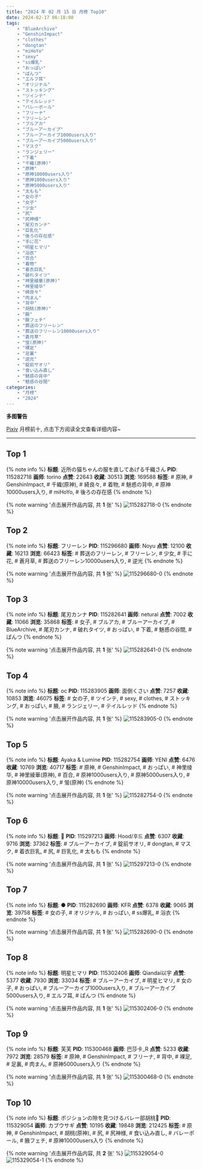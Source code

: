 ```yaml
---
title: "2024 年 02 月 15 日 月榜 Top10"
date: 2024-02-17 06:18:08
tags:
    - "BlueArchive"
    - "GenshinImpact"
    - "clothes"
    - "dongtan"
    - "miHoYo"
    - "sexy"
    - "ss爆乳"
    - "おっぱい"
    - "ぱんつ"
    - "エルフ耳"
    - "オリジナル"
    - "ストッキング"
    - "ツインテ"
    - "テイルレッド"
    - "バレーボール"
    - "フリーナ"
    - "フリーレン"
    - "ブルアカ"
    - "ブルーアーカイブ"
    - "ブルーアーカイブ1000users入り"
    - "ブルーアーカイブ5000users入り"
    - "マスク"
    - "ランジェリー"
    - "下着"
    - "千織(原神)"
    - "原神"
    - "原神10000users入り"
    - "原神1000users入り"
    - "原神5000users入り"
    - "太もも"
    - "女の子"
    - "女子"
    - "少女"
    - "尻"
    - "尻神様"
    - "尾刃カンナ"
    - "巨乳化"
    - "後ろの存在感"
    - "手に花"
    - "明星ヒマリ"
    - "浴衣"
    - "百合"
    - "着物"
    - "着衣巨乳"
    - "破れタイツ"
    - "神里綾華(原神)"
    - "神里绫华"
    - "綺良々"
    - "肉まん"
    - "背中"
    - "胡桃(原神)"
    - "腋"
    - "腋フェチ"
    - "葬送のフリーレン"
    - "葬送のフリーレン10000users入り"
    - "蒼月草"
    - "蛍(原神)"
    - "裸足"
    - "足裏"
    - "逆光"
    - "錠前サオリ"
    - "食い込み直し"
    - "魅惑の背中"
    - "魅惑の谷間"
categories:
    - "月榜"
    - "2024"
---
```


<i class="fa fa-triangle-exclamation"></i>**多图警告**<i class="fa fa-triangle-exclamation"></i>

[Pixiv](https://www.pixiv.net/) 月榜前十, 点击下方阅读全文查看详细内容~

<!-- more -->

---

## Top 1

{% note info %}
**标题**: 近所の猫ちゃんの服を直してあげる千織さん
**PID**: 115282718 **画师**: torino
**点赞**: 22643 **收藏**: 30513 **浏览**: 169588
**标签**: # 原神, # GenshinImpact, # 千織(原神), # 綺良々, # 着物, # 魅惑の背中, # 原神10000users入り, # miHoYo, # 後ろの存在感
{% endnote %}

{% note warning '点击展开作品内容, 共 **1** 张' %}
![115282718-0](https://i.pixiv.re/img-original/img/2024/01/19/00/00/41/115282718_p0.jpg)
{% endnote %}

## Top 2

{% note info %}
**标题**: フリーレン
**PID**: 115296680 **画师**: Noyu
**点赞**: 12100 **收藏**: 16213 **浏览**: 66423
**标签**: # 葬送のフリーレン, # フリーレン, # 少女, # 手に花, # 蒼月草, # 葬送のフリーレン10000users入り, # 逆光
{% endnote %}

{% note warning '点击展开作品内容, 共 **1** 张' %}
![115296680-0](https://i.pixiv.re/img-original/img/2024/01/19/16/35/08/115296680_p0.jpg)
{% endnote %}

## Top 3

{% note info %}
**标题**: 尾刃カンナ
**PID**: 115282641 **画师**: netural
**点赞**: 7002 **收藏**: 11066 **浏览**: 35868
**标签**: # 女子, # ブルアカ, # ブルーアーカイブ, # BlueArchive, # 尾刃カンナ, # 破れタイツ, # おっぱい, # 下着, # 魅惑の谷間, # ぱんつ
{% endnote %}

{% note warning '点击展开作品内容, 共 **1** 张' %}
![115282641-0](https://i.pixiv.re/img-original/img/2024/01/19/00/00/18/115282641_p0.png)
{% endnote %}

## Top 4

{% note info %}
**标题**: oc
**PID**: 115283905 **画师**: 面倒くさい
**点赞**: 7257 **收藏**: 10853 **浏览**: 46075
**标签**: # 女の子, # ツインテ, # sexy, # clothes, # ストッキング, # おっぱい, # 腋, # ランジェリー, # テイルレッド
{% endnote %}

{% note warning '点击展开作品内容, 共 **1** 张' %}
![115283905-0](https://i.pixiv.re/img-original/img/2024/01/19/00/35/29/115283905_p0.png)
{% endnote %}

## Top 5

{% note info %}
**标题**: Ayaka & Lumine
**PID**: 115282754 **画师**: YENI
**点赞**: 6476 **收藏**: 10769 **浏览**: 40717
**标签**: # 原神, # GenshinImpact, # おっぱい, # 神里绫华, # 神里綾華(原神), # 百合, # 原神1000users入り, # 原神5000users入り, # 原神10000users入り, # 蛍(原神)
{% endnote %}

{% note warning '点击展开作品内容, 共 **1** 张' %}
![115282754-0](https://i.pixiv.re/img-original/img/2024/01/19/00/00/54/115282754_p0.jpg)
{% endnote %}

## Top 6

{% note info %}
**标题**: 💙
**PID**: 115297213 **画师**: Hood/후드
**点赞**: 6307 **收藏**: 9716 **浏览**: 37362
**标签**: # ブルーアーカイブ, # 錠前サオリ, # dongtan, # マスク, # 着衣巨乳, # 尻, # 巨乳化, # 太もも
{% endnote %}

{% note warning '点击展开作品内容, 共 **1** 张' %}
![115297213-0](https://i.pixiv.re/img-original/img/2024/01/19/17/04/43/115297213_p0.png)
{% endnote %}

## Top 7

{% note info %}
**标题**: ●
**PID**: 115282690 **画师**: KFR
**点赞**: 6378 **收藏**: 9065 **浏览**: 39758
**标签**: # 女の子, # オリジナル, # おっぱい, # ss爆乳, # 浴衣
{% endnote %}

{% note warning '点击展开作品内容, 共 **1** 张' %}
![115282690-0](https://i.pixiv.re/img-original/img/2024/01/19/00/00/33/115282690_p0.jpg)
{% endnote %}

## Top 8

{% note info %}
**标题**: 明星ヒマリ
**PID**: 115302406 **画师**: Qiandai以宇
**点赞**: 5377 **收藏**: 7930 **浏览**: 33034
**标签**: # ブルーアーカイブ, # 明星ヒマリ, # 女の子, # おっぱい, # ブルーアーカイブ1000users入り, # ブルーアーカイブ5000users入り, # エルフ耳, # ぱんつ
{% endnote %}

{% note warning '点击展开作品内容, 共 **1** 张' %}
![115302406-0](https://i.pixiv.re/img-original/img/2024/01/19/20/29/05/115302406_p0.png)
{% endnote %}

## Top 9

{% note info %}
**标题**: 芙芙
**PID**: 115300468 **画师**: 巴莎卡_R
**点赞**: 5233 **收藏**: 7972 **浏览**: 28579
**标签**: # 原神, # GenshinImpact, # フリーナ, # 背中, # 裸足, # 足裏, # 肉まん, # 原神5000users入り
{% endnote %}

{% note warning '点击展开作品内容, 共 **1** 张' %}
![115300468-0](https://i.pixiv.re/img-original/img/2024/01/19/19/23/26/115300468_p0.jpg)
{% endnote %}

## Top 10

{% note info %}
**标题**: ポジションの隙を見つけるバレー部胡桃🏐
**PID**: 115329054 **画师**: カブウサギ
**点赞**: 10195 **收藏**: 19848 **浏览**: 212425
**标签**: # 原神, # GenshinImpact, # 胡桃(原神), # 尻, # 尻神様, # 食い込み直し, # バレーボール, # 腋フェチ, # 原神10000users入り
{% endnote %}

{% note warning '点击展开作品内容, 共 **2** 张' %}
![115329054-0](https://i.pixiv.re/img-original/img/2024/01/20/18/42/46/115329054_p0.png)
![115329054-1](https://i.pixiv.re/img-original/img/2024/01/20/18/42/46/115329054_p1.png)
{% endnote %}
